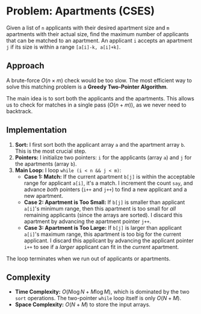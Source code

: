 # Problem: Apartments (CSES)

Given a list of `n` applicants with their desired apartment size and `m` apartments with their actual size, find the maximum number of applicants that can be matched to an apartment. An applicant `i` accepts an apartment `j` if its size is within a range `[a[i]-k, a[i]+k]`.

## Approach

A brute-force $O(n \times m)$ check would be too slow. The most efficient way to solve this matching problem is a **Greedy Two-Pointer Algorithm**.

The main idea is to sort both the applicants and the apartments. This allows us to check for matches in a single pass ($O(n+m)$), as we never need to backtrack.

## Implementation

1.  **Sort:** I first sort both the applicant array `a` and the apartment array `b`. This is the most crucial step.
2.  **Pointers:** I initialize two pointers: `i` for the applicants (array `a`) and `j` for the apartments (array `b`).
3.  **Main Loop:** I loop `while (i < n && j < m)`:
    * **Case 1: Match:** If the current apartment `b[j]` is within the acceptable range for applicant `a[i]`, it's a match. I increment the count `say`, and advance *both* pointers (`i++` and `j++`) to find a new applicant and a new apartment.
    * **Case 2: Apartment is Too Small:** If `b[j]` is smaller than applicant `a[i]`'s minimum range, then this apartment is too small for *all* remaining applicants (since the arrays are sorted). I discard this apartment by advancing the apartment pointer `j++`.
    * **Case 3: Apartment is Too Large:** If `b[j]` is larger than applicant `a[i]`'s maximum range, this apartment is too big for the current applicant. I discard this applicant by advancing the applicant pointer `i++` to see if a *larger* applicant can fit in the *current* apartment.

The loop terminates when we run out of applicants or apartments.

## Complexity

* **Time Complexity:** $O(N \log N + M \log M)$, which is dominated by the two `sort` operations. The two-pointer `while` loop itself is only $O(N + M)$.
* **Space Complexity:** $O(N + M)$ to store the input arrays.
